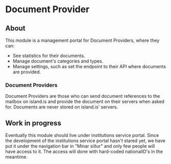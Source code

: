# Document Provider

## About

This module is a management portal for Document Providers, where they can:

- See statistics for their documents.
- Manage document's categories and types.
- Manage settings, such as set the endpoint to their API where documents are provided.

### Document Providers

Document Providers are those who can send document references to the mailbox on island.is and provide the document on their servers when asked for. Documents are never stored on island.is' servers.

## Work in progress

Eventually this module should live under institutions service portal. Since the development of the institutions service portal hasn't stared yet, we have put it under the navigation bar in "Mínar síður" and only few people will have access to it. The access will done with hard-coded nationalID's in the meantime.
